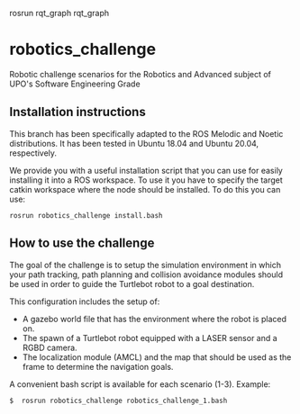 rosrun rqt_graph rqt_graph
# robotics_challenge
Robotic challenge scenarios for the Robotics and Advanced subject of UPO's Software Engineering Grade

## Installation instructions

This branch has been specifically adapted to the ROS Melodic and Noetic distributions. It has been tested in Ubuntu 18.04 and Ubuntu 20.04, respectively.

We provide you with a useful installation script that you can use for easily installing it into a ROS workspace. To use it you have to specify the target catkin workspace where the node should be installed. To do this you can use:

```
rosrun robotics_challenge install.bash
```

## How to use the challenge

The goal of the challenge is to setup the simulation environment in which your path tracking, path planning and collision avoidance modules should be used in order to guide the Turtlebot robot to a goal destination.

This configuration includes the setup of:

* A gazebo world file that has the environment where the robot is placed on.
* The spawn of a Turtlebot robot equipped with a LASER sensor and a RGBD camera.
* The localization module (AMCL) and the map that should be used as the frame to determine the navigation goals.

A convenient bash script is available for each scenario (1-3). Example:

```
$  rosrun robotics_challenge robotics_challenge_1.bash
```
